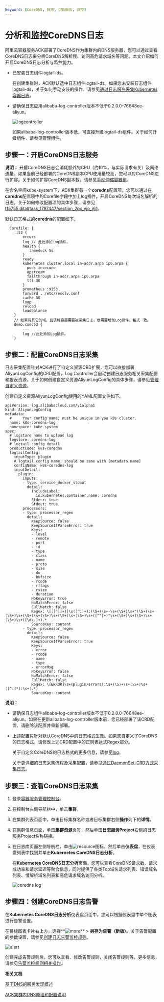 ```yaml
---
keyword: [CoreDNS, 日志, DNS服务, 监控]
---
```


# 分析和监控CoreDNS日志

阿里云容器服务ACK部署了CoreDNS作为集群内的DNS服务器，您可以通过查看CoreDNS日志来分析CoreDNS解析慢、访问高危请求域名等问题。本文介绍如何开启CoreDNS日志分析与监控能力。

-   已安装日志组件logtail-ds。

    在创建集群时，ACK默认选中日志组件logtail-ds。如果您未安装日志组件logtail-ds，关于如何手动安装的操作，请参见[通过日志服务采集Kubernetes容器日志](/cn.zh-CN/Kubernetes集群用户指南/可观测性/日志管理/通过日志服务采集Kubernetes容器日志.md)。

-   请确保日志应用alibaba-log-controller版本不低于0.2.0.0-76648ee-aliyun。

    ![logcontroller](https://help-static-aliyun-doc.aliyuncs.com/assets/img/zh-CN/2169869261/p309799.png)

    如果alibaba-log-controller版本低，可直接升级logtail-ds组件。关于如何升级组件，请参见[管理组件](/cn.zh-CN/Kubernetes集群用户指南/组件/管理组件.md)。


## 步骤一：开启CoreDNS日志服务

**说明：** 开启CoreDNS日志会消耗额外的CPU（约10%，与实际请求有关）及网络流量。如果当前已经部署的CoreDNS副本CPU使用量较高，您可以对CoreDNS进行扩容。关于如何扩容CoreDNS副本数，请参见[手动伸缩容器组](/cn.zh-CN/Kubernetes集群用户指南/应用/工作负载/管理容器组（Pod）.md)。

在命名空间kube-system下，ACK集群有一个**coredns**配置项。您可以通过在**coredns**配置项中的Corefile字段中加上log插件，开启CoreDNS每次域名解析的日志。关于如何修改配置项的具体步骤，请参见[t15755.dita\#task\_1797447/section\_2px\_yjo\_j61](t15755.dita#task_1797447/section_2px_yjo_j61)。

默认日志格式的**coredns**的配置如下。

```
  Corefile: |
    .:53 {
        errors
        log // 此处添加Log插件。
        health {
           lameduck 5s
        }
        ready
        kubernetes cluster.local in-addr.arpa ip6.arpa {
          pods insecure
          upstream
          fallthrough in-addr.arpa ip6.arpa
          ttl 30
        }
        prometheus :9153
        forward . /etc/resolv.conf
        cache 30
        loop
        reload
        loadbalance
    }
    // 如果有其它的域，且该域容器需要被采集日志，也需要增加Log插件，格式一致。
    demo.com:53 {
        ... 
        log //此处添加Log插件。
    }
```

## 步骤二：配置CoreDNS日志采集

日志采集配置针对ACK进行了自定义资源CRD扩展，您可以直接部署AliyunLogConfig的CRD配置，Log Controller会自动创建日志服务相关采集配置和报表资源。关于如何创建自定义资源AliyunLogConfig的具体步骤，请参见[管理自定义资源](/cn.zh-CN/Kubernetes集群用户指南/应用/工作负载/管理自定义资源.md)。

创建自定义资源AliyunLogConfig使用的YAML配置文件如下。

```
apiVersion: log.alibabacloud.com/v1alpha1
kind: AliyunLogConfig
metadata:
  #     Your config name, must be unique in you k8s cluster.
  name: k8s-coredns-log
  namespace: kube-system
spec:
  # logstore name to upload log
  logstore: coredns-log
  # logtail config detail
  productCode: k8s-coredns
  logtailConfig:
    inputType: plugin
    # logtail config name, should be same with [metadata.name]
    configName: k8s-coredns-log
    inputDetail:
      plugin:
        inputs:
        - type: service_docker_stdout
          detail:
            IncludeLabel:
              io.kubernetes.container.name: coredns
            Stderr: true
            Stdout: true
        processors:
        - type: processor_regex
          detail:
            KeepSource: false
            KeepSourceIfParseError: true
            Keys:
            - level
            - remote
            - port
            - id
            - type
            - class
            - name
            - proto
            - size
            - do
            - bufsize
            - rcode
            - rflags
            - rsize
            - duration
            NoKeyError: true
            NoMatchError: false
            FullMatch: false
            Regex: \[([^]]+)]\s([^:]+):(\S+)\s+-\s+(\S+)\s+"(\S+)\s+(\S+)\s+(\S+)\s+(\S+)\s+(\S+)\s+(\S+)\s+([^"]+)"\s+(\S+)\s+(\S+)\s+(\S+)\s+([\d\.]+).*
            SourceKey: content
        - type: processor_regex
          detail:
            KeepSource: false
            KeepSourceIfParseError: true
            Keys:
            - error
            - rcode
            - name
            - type
            - errorMsg
            NoKeyError: false
            NoMatchError: false
            FullMatch: false
            Regex: \[ERROR]\s+(plugin/errors):\s+(\S)+\s+(\S+)\s+([^:]*):\s+(.*)
            SourceKey: content
```

**说明：**

-   请确保日志组件alibaba-log-controller版本不低于0.2.0.0-76648ee-aliyun。如果在更新alibaba-log-controller版本前，您已经部署了该CRD配置，请删除该配置并重新部署。
-   上述配置只针对默认CoreDNS中的日志格式生效。如果您自定义了CoreDNS的日志格式，请修改上述CRD配置中的正则表达式Regex部分。

    关于自定义CoreDNS的日志格式的更多信息，请参见[log](https://coredns.io/plugins/log/)。

    关于更详细的日志采集流程及采集配置，请参见[通过DaemonSet-CRD方式采集日志](/cn.zh-CN/数据采集/Logtail采集/采集容器日志/通过DaemonSet-CRD方式采集日志.md)。


## 步骤三：查看CoreDNS日志采集

1.  登录[容器服务管理控制台](https://cs.console.aliyun.com)。

2.  在控制台左侧导航栏中，单击**集群**。

3.  在集群列表页面中，单击目标集群名称或者目标集群右侧**操作**列下的**详情**。

4.  在集群信息页面，单击**集群资源**页签，然后单击**日志服务Project**右侧的日志服务Project名称链接。

5.  在日志库页面左侧导航栏，单击![resource](https://help-static-aliyun-doc.aliyuncs.com/assets/img/zh-CN/6958619161/p267638.png)图标，然后单击**仪表盘**，在仪表盘列表中找到并单击**Kubernetes CoreDNS日志分析**。

    在**Kubernetes CoreDNS日志分析**页面，您可以查看CoreDNS请求数、请求成功率和请求延迟等聚合信息，同时提供了各类Top域名请求列表、错误域名列表、慢解析域名列表和高危请求域名访问分析。

    ![coredns log](https://help-static-aliyun-doc.aliyuncs.com/assets/img/zh-CN/4589619161/p267483.png)


## 步骤四：创建CoreDNS日志告警

在**Kubernetes CoreDNS日志分析**仪表盘页面中，您可以根据仪表盘中单个图表进行告警设置。

在目标图表卡片右上方，选择**![more](https://help-static-aliyun-doc.aliyuncs.com/assets/img/zh-CN/4484619161/p267496.png)** \> **另存为告警（新版）**。关于告警配置的参数设置，请参见[创建日志告警监控规则](/cn.zh-CN/告警/告警（新版）/告警监控/创建日志告警监控规则.md)。

![alert](https://help-static-aliyun-doc.aliyuncs.com/assets/img/zh-CN/1920969261/p267588.png)

创建完成告警规则后，您可以查看、修改告警规则，关闭告警规则等。更多信息，请参见[告警监控规则相关操作](/cn.zh-CN/告警/告警（新版）/告警监控/告警监控规则相关操作.md)。

**相关文档**  


[基于DNS的服务发现概述](/cn.zh-CN/Kubernetes集群用户指南/网络/服务发现DNS/基于DNS的服务发现概述.md)

[ACK集群内DNS原理和配置说明](/cn.zh-CN/Kubernetes集群用户指南/网络/服务发现DNS/ACK集群内DNS原理和配置说明.md)

